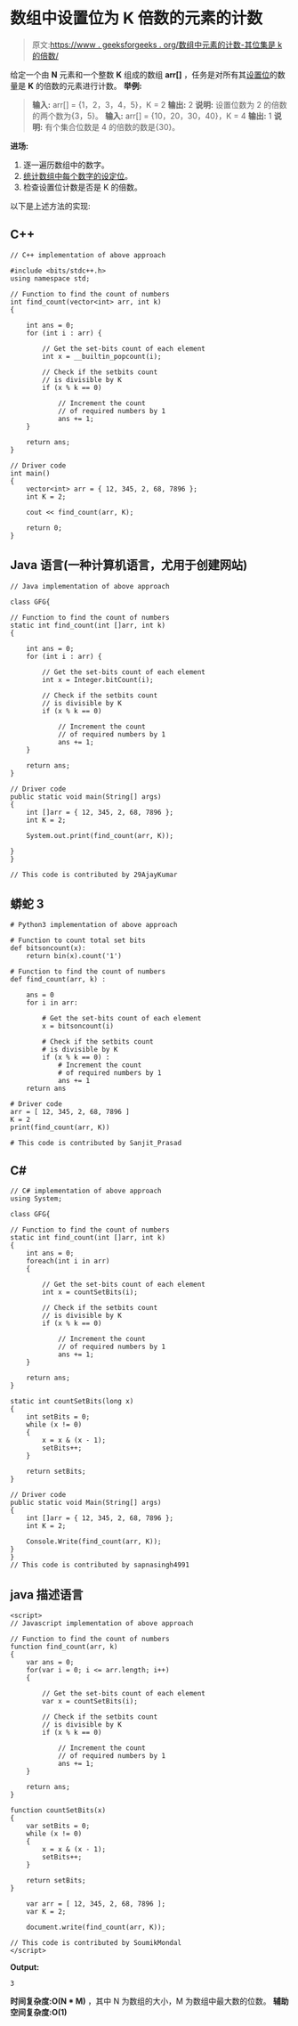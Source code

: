 # 数组中设置位为 K 倍数的元素的计数

> 原文:[https://www . geeksforgeeks . org/数组中元素的计数-其位集是 k 的倍数/](https://www.geeksforgeeks.org/count-of-elements-in-an-array-whose-set-bits-are-in-a-multiple-of-k/)

给定一个由 **N** 元素和一个整数 **K** 组成的数组 **arr[]** ，任务是对所有其[设置位](https://www.geeksforgeeks.org/count-set-bits-in-an-integer/)的数量是 **K** 的倍数的元素进行计数。
**举例:**

> **输入:** arr[] = {1，2，3，4，5}，K = 2
> **输出:** 2
> **说明:**
> 设置位数为 2 的倍数的两个数为{3，5}。
> **输入:** arr[] = {10，20，30，40}，K = 4
> **输出:** 1
> **说明:**
> 有个集合位数是 4 的倍数的数是{30}。

**进场:**

1.  逐一遍历数组中的数字。
2.  [统计数组中每个数字的设定位](https://www.geeksforgeeks.org/program-to-count-number-of-set-bits-in-an-big-array/)。
3.  检查设置位计数是否是 K 的倍数。

以下是上述方法的实现:

## C++

```
// C++ implementation of above approach

#include <bits/stdc++.h>
using namespace std;

// Function to find the count of numbers
int find_count(vector<int> arr, int k)
{

    int ans = 0;
    for (int i : arr) {

        // Get the set-bits count of each element
        int x = __builtin_popcount(i);

        // Check if the setbits count
        // is divisible by K
        if (x % k == 0)

            // Increment the count
            // of required numbers by 1
            ans += 1;
    }

    return ans;
}

// Driver code
int main()
{
    vector<int> arr = { 12, 345, 2, 68, 7896 };
    int K = 2;

    cout << find_count(arr, K);

    return 0;
}
```

## Java 语言(一种计算机语言，尤用于创建网站)

```
// Java implementation of above approach

class GFG{

// Function to find the count of numbers
static int find_count(int []arr, int k)
{

    int ans = 0;
    for (int i : arr) {

        // Get the set-bits count of each element
        int x = Integer.bitCount(i);

        // Check if the setbits count
        // is divisible by K
        if (x % k == 0)

            // Increment the count
            // of required numbers by 1
            ans += 1;
    }

    return ans;
}

// Driver code
public static void main(String[] args)
{
    int []arr = { 12, 345, 2, 68, 7896 };
    int K = 2;

    System.out.print(find_count(arr, K));

}
}

// This code is contributed by 29AjayKumar
```

## 蟒蛇 3

```
# Python3 implementation of above approach

# Function to count total set bits
def bitsoncount(x):
    return bin(x).count('1')

# Function to find the count of numbers
def find_count(arr, k) :

    ans = 0
    for i in arr:

        # Get the set-bits count of each element
        x = bitsoncount(i)

        # Check if the setbits count
        # is divisible by K
        if (x % k == 0) :
            # Increment the count
            # of required numbers by 1
            ans += 1
    return ans

# Driver code
arr = [ 12, 345, 2, 68, 7896 ]
K = 2
print(find_count(arr, K))

# This code is contributed by Sanjit_Prasad
```

## C#

```
// C# implementation of above approach
using System;

class GFG{

// Function to find the count of numbers
static int find_count(int []arr, int k)
{
    int ans = 0;
    foreach(int i in arr)
    {

        // Get the set-bits count of each element
        int x = countSetBits(i);

        // Check if the setbits count
        // is divisible by K
        if (x % k == 0)

            // Increment the count
            // of required numbers by 1
            ans += 1;
    }

    return ans;
}

static int countSetBits(long x)
{
    int setBits = 0;
    while (x != 0)
    {
        x = x & (x - 1);
        setBits++;
    }

    return setBits;
}

// Driver code
public static void Main(String[] args)
{
    int []arr = { 12, 345, 2, 68, 7896 };
    int K = 2;

    Console.Write(find_count(arr, K));
}
}
// This code is contributed by sapnasingh4991
```

## java 描述语言

```
<script>
// Javascript implementation of above approach

// Function to find the count of numbers
function find_count(arr, k)
{
    var ans = 0;
    for(var i = 0; i <= arr.length; i++)
    {

        // Get the set-bits count of each element
        var x = countSetBits(i);

        // Check if the setbits count
        // is divisible by K
        if (x % k == 0)

            // Increment the count
            // of required numbers by 1
            ans += 1;
    }

    return ans;
}

function countSetBits(x)
{
    var setBits = 0;
    while (x != 0)
    {
        x = x & (x - 1);
        setBits++;
    }

    return setBits;
}

    var arr = [ 12, 345, 2, 68, 7896 ];
    var K = 2;

    document.write(find_count(arr, K));

// This code is contributed by SoumikMondal
</script>
```

**Output:** 

```
3
```

**时间复杂度:O(N * M)** ，其中 N 为数组的大小，M 为数组中最大数的位数。
**辅助空间复杂度:O(1)**